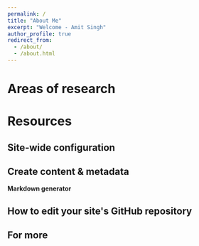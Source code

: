 ```yaml
---
permalink: /
title: "About Me"
excerpt: "Welcome - Amit Singh"
author_profile: true
redirect_from: 
  - /about/
  - /about.html
---
```




Areas of research
======


Resources
======

Site-wide configuration
------


Create content & metadata
------

**Markdown generator**


How to edit your site's GitHub repository
------


For more 
------

